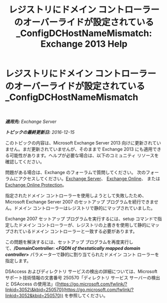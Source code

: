 ﻿---
title: 'レジストリにドメイン コントローラーのオーバーライドが設定されている_ConfigDCHostNameMismatch: Exchange 2013 Help'
TOCTitle: レジストリにドメイン コントローラーのオーバーライドが設定されている_ConfigDCHostNameMismatch
ms:assetid: 3aef5470-d510-4b59-a4b6-36d274a984ae
ms:mtpsurl: https://technet.microsoft.com/ja-jp/library/ms.exch.setupreadiness.configdchostnamemismatch(v=EXCHG.150)
ms:contentKeyID: 48269376
ms.date: 04/24/2018
mtps_version: v=EXCHG.150
ms.translationtype: HT
---

# レジストリにドメイン コントローラーのオーバーライドが設定されている\_ConfigDCHostNameMismatch

 

_**適用先:** Exchange Server_

_**トピックの最終更新日:** 2016-12-15_

このトピックの内容は、Microsoft Exchange Server 2013 向けに更新されていません。まだ更新されていませんが、そのままで Exchange 2013 にも適用できる可能性があります。ヘルプが必要な場合は、以下のコミュニティ リソースを確認してください。

問題がある場合は、Exchange のフォーラムで質問してください。 次のフォーラムにアクセスしてください。[Exchange Server](https://go.microsoft.com/fwlink/p/?linkid=60612)、 [Exchange Online](https://go.microsoft.com/fwlink/p/?linkid=267542)、 または [Exchange Online Protection](https://go.microsoft.com/fwlink/p/?linkid=285351)。

指定されたドメイン コントローラーを使用しようとして失敗したため、Microsoft Exchange Server 2007 のセットアップ プログラムを続行できません。ドメイン コントローラーはレジストリで静的にマップされていました。

Exchange 2007 セットアップ プログラムを実行するには、setup コマンドで指定したドメイン コントローラーが、レジストリの上書きを使用して静的にマップされているドメイン コントローラーと一致する必要があります。

この問題を解決するには、セットアップ プログラムを再度実行して、**/DomainController: \<***FQDN of thestatically mapped domain controller***\>** パラメーターで静的に割り当てられたドメイン コント ローラーを指定します。

DSAccess およびディレクトリ サービスの検出の詳細については、Microsoft サポート技術情報の文書番号 250570「ディレクトリ サービス サーバーの検出と DSAccess の使用法」([https://go.microsoft.com/fwlink/?linkid=3052\&kbid=250570](https://go.microsoft.com/fwlink/?linkid=3052&kbid=250570)) を参照してください。


